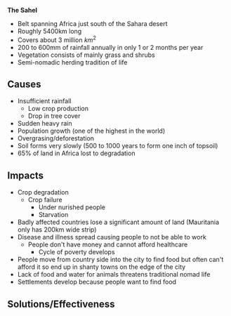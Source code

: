 
**The Sahel**
* Belt spanning Africa just south of the Sahara desert
* Roughly 5400km long
* Covers about 3 million $km^2$
* 200 to 600mm of rainfall annually in only 1 or 2 months per year
* Vegetation consists of mainly grass and shrubs
* Semi-nomadic herding tradition of life

## Causes
* Insufficient rainfall
	* Low crop production
	* Drop in tree cover
* Sudden heavy rain
* Population growth (one of the highest in the world)
* Overgrasing/deforestation
* Soil forms very slowly (500 to 1000 years to form one inch of topsoil)
* 65% of land in Africa lost to degradation

## Impacts
* Crop degradation
	* Crop failure
		* Under nurished people
		* Starvation
* Badly affected countries lose a significant amount of land (Mauritania only has 200km wide strip)
* Disease and illness spread causing people to not be able to work
	* People don't have money and cannot afford healthcare
		* Cycle of poverty develops
* People move from country side into the city to find food but often can't afford it so end up in shanty towns on the edge of the city
* Lack of food and water for animals threatens traditional nomad life
* Settlements develop because people want to find food 

## Solutions/Effectiveness
